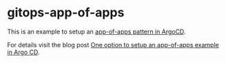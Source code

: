 # gitops-app-of-apps

This is an example to setup an [app-of-apps pattern in ArgoCD](https://argo-cd.readthedocs.io/en/stable/operator-manual/cluster-bootstrapping/).

For details visit the blog post [One option to setup an app-of-apps example in Argo CD](https://wp.me/paelj4-1xg).